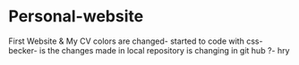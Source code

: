 # Personal-website
First Website &amp; My CV
colors are changed-
started to code with css-
becker-
is the changes made in local repository is changing in git hub ?-
hry
